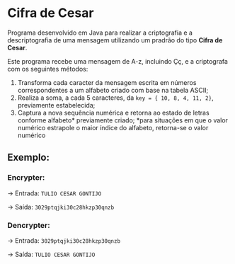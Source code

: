 # Cifra de Cesar

Programa desenvolvido em Java para realizar a criptografia e a descriptografia de uma mensagem utilizando um pradrão do tipo **Cifra de Cesar**.

Este programa recebe uma mensagem de A-z, incluindo Çç, e a criptografa com os seguintes métodos:
1. Transforma cada caracter da mensagem escrita em números correspondentes a um alfabeto criado com base na tabela ASCII;
2. Realiza a soma, a cada 5 caracteres, da `key = { 10, 8, 4, 11, 2}`, previamente estabelecida;
3. Captura a nova sequência numérica e retorna ao estado de letras conforme alfabeto* previamente criado;
*para situações em que o valor numérico estrapole o maior índice do alfabeto, retorna-se o valor numérico


## Exemplo:


### Encrypter:
-> Entrada: `TULIO CESAR GONTIJO`

-> Saída: `3029ptqjki30c28hkzp30qnzb`

### Dencrypter:
-> Entrada: `3029ptqjki30c28hkzp30qnzb`

-> Saída: `TULIO CESAR GONTIJO`
